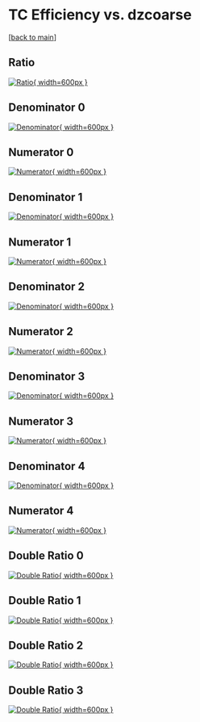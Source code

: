 # TC Efficiency vs. dzcoarse

[[back to main](./)]



## Ratio

[![Ratio](../mtv/var/TC_xtr_211_0_eff_dzcoarse.png){ width=600px }](../mtv/var/TC_xtr_211_0_eff_dzcoarse.pdf)

## Denominator 0

[![Denominator](../mtv/den/TC_xtr_211_0_eff_dzcoarse_den0.png){ width=600px }](../mtv/den/TC_xtr_211_0_eff_dzcoarse_den0.pdf)

## Numerator 0

[![Numerator](../mtv/num/TC_xtr_211_0_eff_dzcoarse_num0.png){ width=600px }](../mtv/num/TC_xtr_211_0_eff_dzcoarse_num0.pdf)

## Denominator 1

[![Denominator](../mtv/den/TC_xtr_211_0_eff_dzcoarse_den1.png){ width=600px }](../mtv/den/TC_xtr_211_0_eff_dzcoarse_den1.pdf)

## Numerator 1

[![Numerator](../mtv/num/TC_xtr_211_0_eff_dzcoarse_num1.png){ width=600px }](../mtv/num/TC_xtr_211_0_eff_dzcoarse_num1.pdf)

## Denominator 2

[![Denominator](../mtv/den/TC_xtr_211_0_eff_dzcoarse_den2.png){ width=600px }](../mtv/den/TC_xtr_211_0_eff_dzcoarse_den2.pdf)

## Numerator 2

[![Numerator](../mtv/num/TC_xtr_211_0_eff_dzcoarse_num2.png){ width=600px }](../mtv/num/TC_xtr_211_0_eff_dzcoarse_num2.pdf)

## Denominator 3

[![Denominator](../mtv/den/TC_xtr_211_0_eff_dzcoarse_den3.png){ width=600px }](../mtv/den/TC_xtr_211_0_eff_dzcoarse_den3.pdf)

## Numerator 3

[![Numerator](../mtv/num/TC_xtr_211_0_eff_dzcoarse_num3.png){ width=600px }](../mtv/num/TC_xtr_211_0_eff_dzcoarse_num3.pdf)

## Denominator 4

[![Denominator](../mtv/den/TC_xtr_211_0_eff_dzcoarse_den4.png){ width=600px }](../mtv/den/TC_xtr_211_0_eff_dzcoarse_den4.pdf)

## Numerator 4

[![Numerator](../mtv/num/TC_xtr_211_0_eff_dzcoarse_num4.png){ width=600px }](../mtv/num/TC_xtr_211_0_eff_dzcoarse_num4.pdf)

## Double Ratio 0

[![Double Ratio](../mtv/ratio/TC_xtr_211_0_eff_dzcoarse_ratio0.png){ width=600px }](../mtv/ratio/TC_xtr_211_0_eff_dzcoarse_ratio0.pdf)

## Double Ratio 1

[![Double Ratio](../mtv/ratio/TC_xtr_211_0_eff_dzcoarse_ratio1.png){ width=600px }](../mtv/ratio/TC_xtr_211_0_eff_dzcoarse_ratio1.pdf)

## Double Ratio 2

[![Double Ratio](../mtv/ratio/TC_xtr_211_0_eff_dzcoarse_ratio2.png){ width=600px }](../mtv/ratio/TC_xtr_211_0_eff_dzcoarse_ratio2.pdf)

## Double Ratio 3

[![Double Ratio](../mtv/ratio/TC_xtr_211_0_eff_dzcoarse_ratio3.png){ width=600px }](../mtv/ratio/TC_xtr_211_0_eff_dzcoarse_ratio3.pdf)

